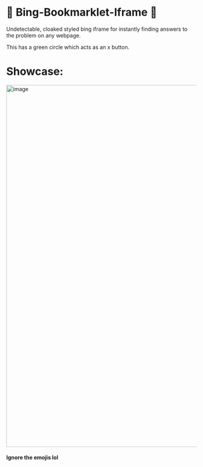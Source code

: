 # 🤤 Bing-Bookmarklet-Iframe 🤤

Undetectable, cloaked styled bing iframe for instantly finding answers to the problem on any webpage.

This has a green circle which acts as an x button.

# Showcase:

<img width="960" alt="image" src="https://user-images.githubusercontent.com/119009502/231561989-d61c7353-e9e5-4a70-a454-67f8b20a84c4.png">

#### Ignore the emojis lol
